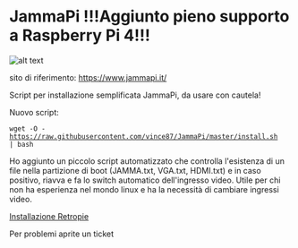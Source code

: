 # JammaPi !!!Aggiunto pieno supporto a Raspberry Pi 4!!!

![alt text](https://www.jammapi.it/wp-content/uploads/2019/11/jammapi_v4-300x255.jpg)

sito di riferimento: https://www.jammapi.it/

Script per installazione semplificata JammaPi, da usare con cautela!

Nuovo script:<p>
<code>wget -O - https://raw.githubusercontent.com/vince87/JammaPi/master/install.sh | bash</code>
  

Ho aggiunto un piccolo script automatizzato che controlla l'esistenza di un file nella partizione di boot (JAMMA.txt, VGA.txt, HDMI.txt) e in caso positivo, riavva e fa lo switch automatico dell'ingresso video.
Utile per chi non ha esperienza nel mondo linux e ha la necessità di cambiare ingressi video.

[Installazione Retropie](https://www.retropie.it/guide/installare-retropie/)
  
Per problemi aprite un ticket

